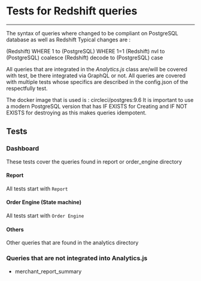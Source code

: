 # Tests for Redshift queries

____

The syntax of queries where changed to be compliant on PostgreSQL database as well as Redshift
Typical changes are :

(Redshift) WHERE 1 to (PostgreSQL) WHERE 1=1
(Redshift) nvl to (PostgreSQL) coalesce
(Redshift) decode to (PostgreSQL) case

All queries that are integrated in the *Analytics.js* class are/will be covered with test, be there integrated via GraphQL or not.
All queries are covered with multiple tests whose specifics are described in the config.json of the respectfully test.

The docker image that is used is : circleci/postgres:9.6
It is important to use a modern PostgreSQL version that has IF EXISTS for Creating and IF NOT EXISTS for destroying as this makes queries idempotent.

## Tests

### Dashboard

These tests cover the queries found in report or order_engine directory

#### Report

All tests start with `Report`

#### Order Engine (State machine)

All tests start with `Order Engine`

#### Others

Other queries that are found in the analytics directory

### Queries that are not integrated into Analytics.js

* merchant_report_summary

